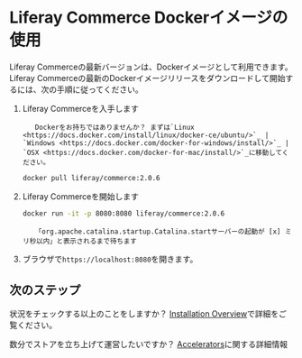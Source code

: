 # Liferay Commerce Dockerイメージの使用

Liferay Commerceの最新バージョンは、Dockerイメージとして利用できます。 Liferay Commerceの最新のDockerイメージリリースをダウンロードして開始するには、次の手順に従ってください。

1.  Liferay Commerceを入手します

    ``` tip::
       Dockerをお持ちではありませんか？ まずは`Linux <https://docs.docker.com/install/linux/docker-ce/ubuntu/>`_ | `Windows <https://docs.docker.com/docker-for-windows/install/>`_ | `OSX <https://docs.docker.com/docker-for-mac/install/>`_に移動してください。
    ```

    ``` bash
    docker pull liferay/commerce:2.0.6
    ```

2.  Liferay Commerceを開始します

    ``` bash
    docker run -it -p 8080:8080 liferay/commerce:2.0.6
    ```

    ``` important::
       「org.apache.catalina.startup.Catalina.startサーバーの起動が [x] ミリ秒以内」と表示されるまで待ちます
    ```

3.  ブラウザで`https://localhost:8080`を開きます。

## 次のステップ

状況をチェックする以上のことをしますか？ [Installation Overview](./installation-overview.md)で詳細をご覧ください。

数分でストアを立ち上げて運営したいですか？ [Accelerators](../starting-a-store/accelerators.md)に関する詳細情報

